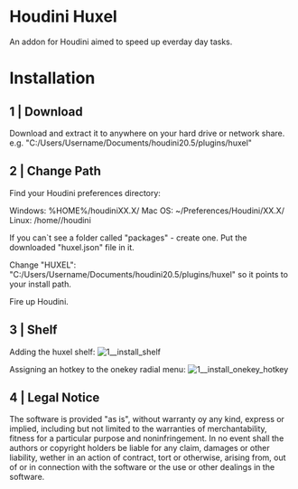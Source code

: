 # Houdini Huxel
An addon for Houdini aimed to speed up everday day tasks.

# Installation
## 1 | Download
Download and extract it to anywhere on your hard drive or network share.
e.g.  "C:/Users/Username/Documents/houdini20.5/plugins/huxel"

## 2 | Change Path
Find your Houdini preferences directory:

Windows: %HOME%/houdiniXX.X/
Mac OS: ~/Preferences/Houdini/XX.X/
Linux: /home//houdini

If you can`t see a folder called "packages" - create one.
Put the downloaded "huxel.json" file in it.

Change 			"HUXEL": "C:/Users/Username/Documents/houdini20.5/plugins/huxel"
so it points to your install path.

Fire up Houdini. 

## 3 | Shelf
Adding the huxel shelf: 
![1__install_shelf](https://github.com/user-attachments/assets/0b310edc-7e21-4115-b8af-a549d6028079)

Assigning an hotkey to the onekey radial menu:
![1__install_onekey_hotkey](https://github.com/user-attachments/assets/7f9a256c-816d-471d-bc47-d1699c523646)

## 4 | Legal Notice
The software is provided "as is", without warranty oy any kind, express or implied, including but not limited to the warranties of merchantability, fitness for a particular purpose and noninfringement. In no event shall the authors or copyright holders be liable for any claim, damages or other liability, wether in an action of contract, tort or otherwise, arising from, out of or in connection with the software or the use or other dealings in the software.

